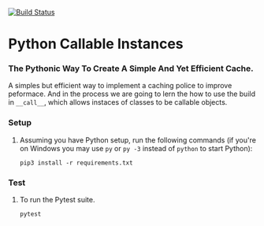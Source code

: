 [![Build Status](https://travis-ci.org/wandersonsc/Python-Callable-Instance.svg?branch=master)](https://travis-ci.org/wandersonsc/Python-Callable-Instance)

# Python Callable Instances

### The Pythonic Way To Create A Simple And Yet Efficient Cache.

A simples but efficient way to implement a caching police to improve peformace. And in the process we are going to lern the how to use the build in `__call__`, which allows instaces of classes to be callable objects.

### Setup

1. Assuming you have Python setup, run the following commands (if you're on Windows you may use `py` or `py -3` instead of `python` to start Python):

   ```
   pip3 install -r requirements.txt

   ```

### Test

1. To run the Pytest suite.

   ```
   pytest

   ```
